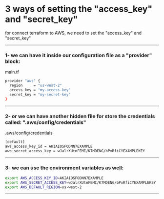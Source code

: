 # 3 ways of setting the  "access_key" and "secret_key"


for connect terraform to AWS, we need to set the "access_key" and "secret_key"


__________________________________________________________________________________________


### 1- we can have it inside our configuration file as a "provider" block:



main.tf

```bash
provider "aws" {
  region     = "us-west-2"
  access_key = "my-access-key"
  secret_key = "my-secret-key"
}
```



__________________________________________________________________________________________


### 2- or we can have another hidden file for store the credentials called: ".aws/config/credentials"

.aws/config/credentials

```bash
[default]
aws_access_key_id = AKIAIOSFODNN7EXAMPLE
aws_secret_access_key = wJalrXUtnFEMI/K7MDENG/bPxRfiCYEXAMPLEKEY
```



__________________________________________________________________________________________



### 3- we can use the environment variables as well:



```bash
export AWS_ACCESS_KEY_ID=AKIAIOSFODNN7EXAMPLE
export AWS_SECRET_ACCESS_KEY=wJalrXUtnFEMI/K7MDENG/bPxRfiCYEXAMPLEKEY
export AWS_DEFAULT_REGION=us-west-2
```



__________________________________________________________________________________________

